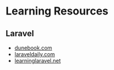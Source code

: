 # Learning Resources

## Laravel
  * [dunebook.com](http://dunebook.com/category/useful-resources-for-laravel/)
  * [laraveldaily.com](http://laraveldaily.com)
  * [learninglaravel.net](http://learninglaravel.net)
